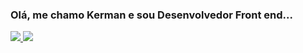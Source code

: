 ### Olá, me chamo Kerman e sou Desenvolvedor Front end...

<div>
<a href="https://github.com/KermanJR" />
  <img src="https://github-readme-stats.vercel.app/api?Username=KermanJR/KermanJR"/>
  <img src="https://github.com/KermanJR/github-readme-stats"/>


</div>
